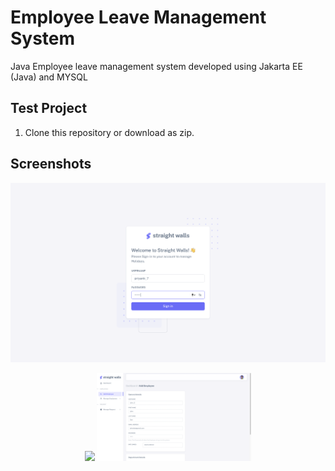 # Employee Leave Management System

Java Employee leave management system developed using Jakarta EE (Java) and MYSQL</p>

</div>


## Test Project

1. Clone this repository or download as zip.


## Screenshots
![Login UI](/screenshots/login_ui.png)
<p align="center">
  <img width=49%; src="https://github.com/shahidafridi-m/employee-leave-management/tree/main/screenshots/login_ui.png">
    <img width=49%; src="https://github.com/shahidafridi-m/employee-leave-management/blob/master/screenshots/add_emp_ui.png">
</p>
